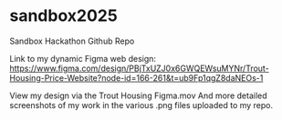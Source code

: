 # sandbox2025
Sandbox Hackathon Github Repo

Link to my dynamic Figma web design:
https://www.figma.com/design/PBjTxUZJ0x6GWQEWsuMYNr/Trout-Housing-Price-Website?node-id=166-261&t=ub9Fp1qgZ8daNEOs-1

View my design via the Trout Housing Figma.mov
And more detailed screenshots of my work in the various .png files uploaded to my repo.
